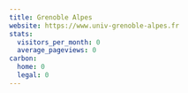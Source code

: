 ```yaml
---
title: Grenoble Alpes
website: https://www.univ-grenoble-alpes.fr
stats:
  visitors_per_month: 0
  average_pageviews: 0
carbon:
  home: 0
  legal: 0
---
```


